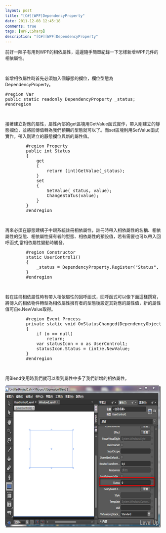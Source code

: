 ```yaml
---
layout: post
title: "[C#][WPF]DependencyProperty"
date: 2011-12-08 12:45:18
comments: true
tags: [WPF,CSharp]
description: "[C#][WPF]DependencyProperty"
---
```

<p>
	前好一陣子有用到WPF的相依屬性，這邊隨手簡單紀錄一下怎樣新增WPF元件的相依屬性。</p>
<p>
	 </p>
<p>
	新增相依屬性時首先必須加入個靜態的攔位，欄位型態為DependencyProperty。</p>
<div class="wlWriterSmartContent" id="scid:812469c5-0cb0-4c63-8c15-c81123a09de7:a93032ab-1473-4c26-8e30-cd0d24de1307" style="padding-bottom: 0px; margin: 0px; padding-left: 0px; padding-right: 0px; display: inline; float: none; padding-top: 0px">
	<pre class="c#" name="code">
#region Var
public static readonly DependencyProperty _status;
#endregion</pre>
</div>
<p>
	 </p>
<p>
	接著建立對應的屬性，屬性內部的get區塊用GetValue函式實作，帶入剛建立的靜態攔位，並將回傳值轉為我們預期的型態就可以了。而set區塊則用SetValue函式實作，帶入剛建立的靜態攔位與新的屬性值。</p>
<div class="wlWriterSmartContent" id="scid:812469c5-0cb0-4c63-8c15-c81123a09de7:b41b2801-2e64-43b2-8f41-27dfabf369a0" style="padding-bottom: 0px; margin: 0px; padding-left: 0px; padding-right: 0px; display: inline; float: none; padding-top: 0px">
	<pre class="c#" name="code">
        #region Property
        public int Status
        {
            get
            {
                return (int)GetValue(_status);
            }
            set
            {
                SetValue(_status, value);
                ChangeStatus(value);
            }
        }
        #endregion</pre>
</div>
<p>
	 </p>
<p>
	再來必須在靜態建構子中跟系統註冊相依屬性，註冊時帶入相依屬性的名稱、相依屬性的型態、相依屬性擁有者的型態、相依屬性的預設值，若有需要也可以帶入回呼函式,當相依屬性變動時觸發。</p>
<div class="wlWriterSmartContent" id="scid:812469c5-0cb0-4c63-8c15-c81123a09de7:f7e38010-4909-48c8-8a32-5debad9d7cdb" style="padding-bottom: 0px; margin: 0px; padding-left: 0px; padding-right: 0px; display: inline; float: none; padding-top: 0px">
	<pre class="c#" name="code">
        #region Constructor
        static UserControl1()
        {
            _status = DependencyProperty.Register("Status", typeof(int), typeof(UserControl1), new UIPropertyMetadata(default(int), new PropertyChangedCallback(OnStatusChanged)));
        }
        #endregion</pre>
</div>
<p>
	 </p>
<p>
	若在註冊相依屬性時有帶入相依屬性的回呼函式，回呼函式可以像下面這樣撰寫，將傳入的相依物件轉型為相依屬性擁有者的型態後設定其對應的屬性值，新的屬性值可自e.NewValue取得。</p>
<div class="wlWriterSmartContent" id="scid:812469c5-0cb0-4c63-8c15-c81123a09de7:726490ac-d948-427f-8468-76f541e0ca7c" style="padding-bottom: 0px; margin: 0px; padding-left: 0px; padding-right: 0px; display: inline; float: none; padding-top: 0px">
	<pre class="c#" name="code">
        #region Event Process
        private static void OnStatusChanged(DependencyObject o, DependencyPropertyChangedEventArgs e)
        { 
            if (o == null)
                return;
            var statusIcon = o as UserControl1;
            statusIcon.Status = (int)e.NewValue;
        }
        #endregion</pre>
</div>
<p>
	 </p>
<p>
	用Blend使用時我們就可以看到屬性中多了我們新增的相依屬性。</p>
<p>
	<img alt="image" border="0" height="459" src="\images\posts\61234\image_thumb_1.png" style="border-right-width: 0px; border-top-width: 0px; border-bottom-width: 0px; border-left-width: 0px" width="644" /></p>

